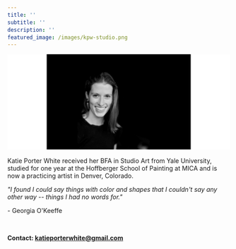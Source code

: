 ```yaml
---
title: ''
subtitle: ''
description: ''
featured_image: /images/kpw-studio.png
---
```


![](/images/kpw-studio.png)

Katie Porter White received her BFA in Studio Art from Yale University, studied for one year at the Hoffberger School of Painting at MICA and is now a practicing artist in Denver, Colorado.

*"I found I could say things with color and shapes that I couldn't say any other way -- things I had no words for."*

- Georgia O'Keeffe

<br>

<b>Contact: katieporterwhite@gmail.com</b>
